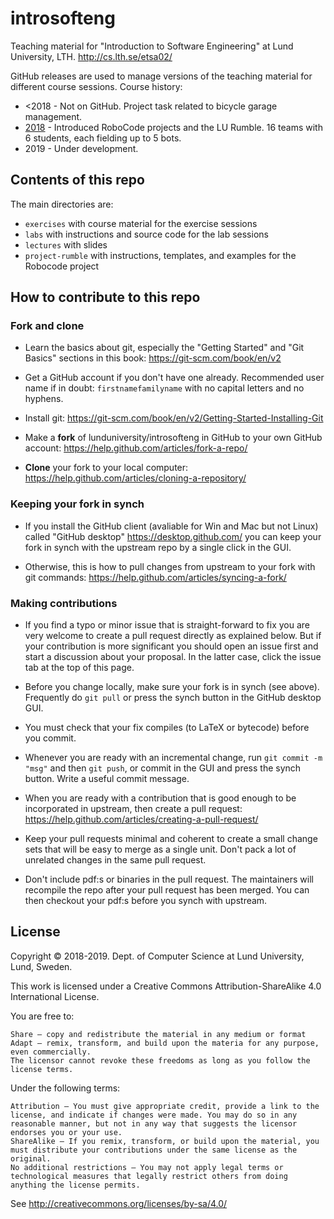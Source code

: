 # introsofteng
Teaching material for "Introduction to Software Engineering" at Lund University, LTH. http://cs.lth.se/etsa02/

GitHub releases are used to manage versions of the teaching material for different course sessions. Course history:
* <2018 - Not on GitHub. Project task related to bicycle garage management.
* [2018](https://github.com/lunduniversity/introsofteng/releases/tag/v1.5-final2018) - Introduced RoboCode projects and the LU Rumble. 16 teams with 6 students, each fielding up to 5 bots.
* 2019 - Under development.

## Contents of this repo

The main directories are:
* `exercises` with course material for the exercise sessions
* `labs` with instructions and source code for the lab sessions
* `lectures` with slides
* `project-rumble` with instructions, templates, and examples for the Robocode project

## How to contribute to this repo

### Fork and clone

* Learn the basics about git, especially the "Getting Started" and "Git Basics" sections in this book: https://git-scm.com/book/en/v2

* Get a GitHub account if you don't have one already. Recommended user name if in doubt: `firstnamefamilyname` with no capital letters and no hyphens.

* Install git: https://git-scm.com/book/en/v2/Getting-Started-Installing-Git

* Make a **fork** of lunduniversity/introsofteng in GitHub to your own GitHub account: https://help.github.com/articles/fork-a-repo/

* **Clone** your fork to your local computer: https://help.github.com/articles/cloning-a-repository/

### Keeping your fork in synch

* If you install the GitHub client (avaliable for Win and Mac but not Linux) called "GitHub desktop" https://desktop.github.com/ you can keep your fork in synch with the upstream repo by a single click in the GUI.

* Otherwise, this is how to pull changes from upstream to your fork with git commands: https://help.github.com/articles/syncing-a-fork/

### Making contributions

* If you find a typo or minor issue that is straight-forward to fix you are very welcome to create a pull request directly as explained below. But if your contribution is more significant you should open an issue first and start a discussion about your proposal. In the latter case, click the issue tab at the top of this page.

* Before you change locally, make sure your fork is in synch (see above). Frequently do `git pull` or press the synch button in the GitHub desktop GUI.

* You must check that your fix compiles (to LaTeX or bytecode) before you commit.

* Whenever you are ready with an incremental change, run `git commit -m "msg"` and then `git push`, or commit in the GUI and press the synch button. Write a useful commit message.

* When you are ready with a contribution that is good enough to be incorporated in upstream, then create a pull request: https://help.github.com/articles/creating-a-pull-request/

* Keep your pull requests minimal and coherent to create a small change sets that will be easy to merge as a single unit. Don't pack a lot of unrelated changes in the same pull request.

* Don't include pdf:s or binaries in the pull request. The maintainers will recompile the repo after your pull request has been merged. You can then checkout your pdf:s before you synch with upstream.

## License

Copyright © 2018-2019. Dept. of Computer Science at Lund University, Lund, Sweden.

This work is licensed under a Creative Commons Attribution-ShareAlike 4.0 International License.

You are free to:

    Share — copy and redistribute the material in any medium or format
    Adapt — remix, transform, and build upon the materia for any purpose, even commercially.
    The licensor cannot revoke these freedoms as long as you follow the license terms.

Under the following terms:

    Attribution — You must give appropriate credit, provide a link to the license, and indicate if changes were made. You may do so in any reasonable manner, but not in any way that suggests the licensor endorses you or your use.
    ShareAlike — If you remix, transform, or build upon the material, you must distribute your contributions under the same license as the original.
    No additional restrictions — You may not apply legal terms or technological measures that legally restrict others from doing anything the license permits.

See http://creativecommons.org/licenses/by-sa/4.0/
